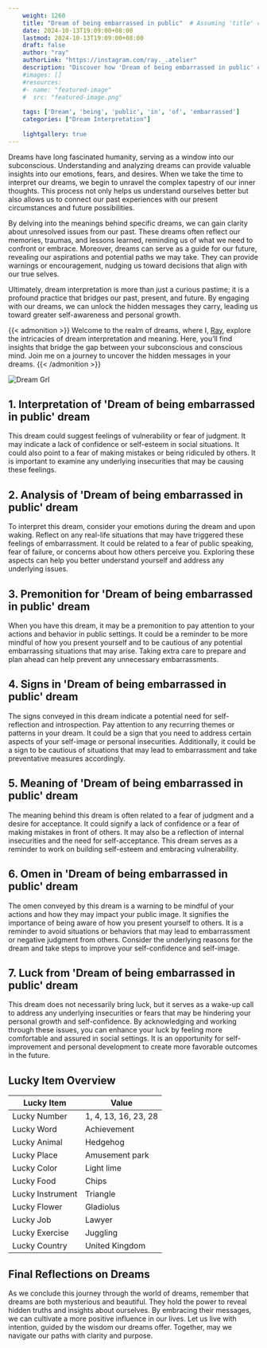 ```yaml
---
    weight: 1260
    title: "Dream of being embarrassed in public"  # Assuming 'title' column exists
    date: 2024-10-13T19:09:00+08:00
    lastmod: 2024-10-13T19:09:00+08:00
    draft: false
    author: "ray"
    authorLink: "https://instagram.com/ray._.atelier"
    description: "Discover how 'Dream of being embarrassed in public' can interpret your future and uncover its significant meanings in your life."
    #images: []
    #resources:
    #- name: "featured-image"
    #  src: "featured-image.png"
    
    tags: ['Dream', 'being', 'public', 'in', 'of', 'embarrassed']
    categories: ["Dream Interpretation"]
    
    lightgallery: true
---
```

    
Dreams have long fascinated humanity, serving as a window into our subconscious. Understanding and analyzing dreams can provide valuable insights into our emotions, fears, and desires. When we take the time to interpret our dreams, we begin to unravel the complex tapestry of our inner thoughts. This process not only helps us understand ourselves better but also allows us to connect our past experiences with our present circumstances and future possibilities.

By delving into the meanings behind specific dreams, we can gain clarity about unresolved issues from our past. These dreams often reflect our memories, traumas, and lessons learned, reminding us of what we need to confront or embrace. Moreover, dreams can serve as a guide for our future, revealing our aspirations and potential paths we may take. They can provide warnings or encouragement, nudging us toward decisions that align with our true selves.

Ultimately, dream interpretation is more than just a curious pastime; it is a profound practice that bridges our past, present, and future. By engaging with our dreams, we can unlock the hidden messages they carry, leading us toward greater self-awareness and personal growth.

{{< admonition >}}
Welcome to the realm of dreams, where I, [Ray](https://instagram.com/ray._.atelier), explore the intricacies of dream interpretation and meaning. Here, you’ll find insights that bridge the gap between your subconscious and conscious mind. Join me on a journey to uncover the hidden messages in your dreams.
{{< /admonition >}}

![Dream Grl](https://cdn.pixabay.com/photo/2017/11/02/03/35/gothic-2910057_1280.jpg "Dream Grl")

## 1. Interpretation of 'Dream of being embarrassed in public' dream
 This dream could suggest feelings of vulnerability or fear of judgment. It may indicate a lack of confidence or self-esteem in social situations. It could also point to a fear of making mistakes or being ridiculed by others. It is important to examine any underlying insecurities that may be causing these feelings.

## 2. Analysis of 'Dream of being embarrassed in public' dream
 To interpret this dream, consider your emotions during the dream and upon waking. Reflect on any real-life situations that may have triggered these feelings of embarrassment. It could be related to a fear of public speaking, fear of failure, or concerns about how others perceive you. Exploring these aspects can help you better understand yourself and address any underlying issues.

## 3. Premonition for 'Dream of being embarrassed in public' dream
 When you have this dream, it may be a premonition to pay attention to your actions and behavior in public settings. It could be a reminder to be more mindful of how you present yourself and to be cautious of any potential embarrassing situations that may arise. Taking extra care to prepare and plan ahead can help prevent any unnecessary embarrassments.

## 4. Signs in 'Dream of being embarrassed in public' dream
 The signs conveyed in this dream indicate a potential need for self-reflection and introspection. Pay attention to any recurring themes or patterns in your dream. It could be a sign that you need to address certain aspects of your self-image or personal insecurities. Additionally, it could be a sign to be cautious of situations that may lead to embarrassment and take preventative measures accordingly.

## 5. Meaning of 'Dream of being embarrassed in public' dream
 The meaning behind this dream is often related to a fear of judgment and a desire for acceptance. It could signify a lack of confidence or a fear of making mistakes in front of others. It may also be a reflection of internal insecurities and the need for self-acceptance. This dream serves as a reminder to work on building self-esteem and embracing vulnerability.

## 6. Omen in 'Dream of being embarrassed in public' dream
 The omen conveyed by this dream is a warning to be mindful of your actions and how they may impact your public image. It signifies the importance of being aware of how you present yourself to others. It is a reminder to avoid situations or behaviors that may lead to embarrassment or negative judgment from others. Consider the underlying reasons for the dream and take steps to improve your self-confidence and self-image.

## 7. Luck from 'Dream of being embarrassed in public' dream
 This dream does not necessarily bring luck, but it serves as a wake-up call to address any underlying insecurities or fears that may be hindering your personal growth and self-confidence. By acknowledging and working through these issues, you can enhance your luck by feeling more comfortable and assured in social settings. It is an opportunity for self-improvement and personal development to create more favorable outcomes in the future.

## Lucky Item Overview
| Lucky Item          | Value              |
|---------------|--------------------|
| Lucky Number        | 1, 4, 13, 16, 23, 28  |
| Lucky Word          | Achievement |
| Lucky Animal        | Hedgehog |
| Lucky Place         | Amusement park     |
| Lucky Color         | Light lime     |
| Lucky Food          | Chips      |
| Lucky Instrument    | Triangle |
| Lucky Flower        | Gladiolus    |
| Lucky Job           | Lawyer       |
| Lucky Exercise      | Juggling  |
| Lucky Country       | United Kingdom    |


##  Final Reflections on Dreams

As we conclude this journey through the world of dreams, remember that dreams are both mysterious and beautiful. They hold the power to reveal hidden truths and insights about ourselves. By embracing their messages, we can cultivate a more positive influence in our lives. Let us live with intention, guided by the wisdom our dreams offer. Together, may we navigate our paths with clarity and purpose.
